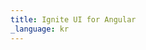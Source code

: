 ```yaml
---
title: Ignite UI for Angular
_language: kr
---
```


<script type="text/javascript">
(function() {
        let HOST = window.location.href;
        window.location.href = HOST.includes('index.html') ? 
               HOST.replace('index.html', 'components/general/getting_started.html') : (HOST + 'components/general/getting_started.html');
})();
</script>
